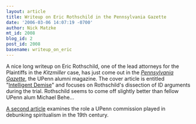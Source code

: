 ```yaml
---
layout: article
title: Writeup on Eric Rothschild in the Pennsylvania Gazette
date: '2006-03-06 14:07:19 -0700'
author: Nick Matzke
mt_id: 2008
blog_id: 2
post_id: 2008
basename: writeup_on_eric
---
```

A nice long writeup on Eric Rothschild, one of the lead attorneys for the Plaintiffs in the _Kitzmiller_ case, has just come out in the [_Pennsylvania Gazette_](http://www.upenn.edu/gazette/index.html), the UPenn alumni magazine.  The cover article is entitled "[Intelligent Demise](http://www.upenn.edu/gazette/0306/feature1.html)" and focuses on Rothschild's dissection of ID arguments during the trial.  Rothschild seems to come off slightly better than fellow UPenn alum Michael Behe... 

[A second article](http://www.upenn.edu/gazette/0306/feature2.html) examines the role a UPenn commission played in debunking spiritualism in the 19th century.
